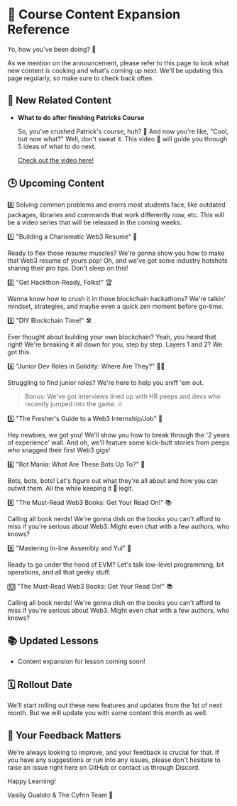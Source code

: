 # 📘 Course Content Expansion Reference

Yo, how you've been doing? 👋

As we mention on the announcement, please refer to this page to look what new content is cooking and what's coming up next. We'll be updating this page regularly, so make sure to check back often.

## 🎥 New Related Content

- **What to do after finishing Patricks Course**

     So, you've crushed Patrick's course, huh? 🎉 And now you're like, "Cool, but now what?" Well, don't sweat it. This video 🎥 will guide you through 5 ideas of what to do next.

     [Check out the video here!](https://youtu.be/HRW7G0xo8yw?si=op1UuZuGMNDUe1Ni)

## 🕒 Upcoming Content

0️⃣ Solving common problems and erorrs most students face, like outdated packages, libraries and commands that work differently now, etc. This will be a video series that will be released in the coming weeks.

1️⃣ "Building a Charismatic Web3 Resume" 📝

Ready to flex those resume muscles? We're gonna show you how to make that Web3 resume of yours pop! Oh, and we've got some industry hotshots sharing their pro tips. Don't sleep on this!

2️⃣ "Get Hackthon-Ready, Folks!" 🏆

Wanna know how to crush it in those blockchain hackathons? We're talkin' mindset, strategies, and maybe even a quick zen moment before go-time.

3️⃣ "DIY Blockchain Time!" 🛠️

Ever thought about building your own blockchain? Yeah, you heard that right! We're breaking it all down for you, step by step. Layers 1 and 2? We got this.

4️⃣ "Junior Dev Roles in Solidity: Where Are They?" 👨‍💻

Struggling to find junior roles? We're here to help you sniff 'em out. 
> Bonus: We've got interviews lined up with HR peeps and devs who recently jumped into the game. 🔥

5️⃣ "The Fresher's Guide to a Web3 Internship/Job" 🎒

Hey newbies, we got you! We'll show you how to break through the '2 years of experience' wall. And oh, we'll feature some kick-butt stories from peeps who snagged their first Web3 gigs!

6️⃣ "Bot Mania: What Are These Bots Up To?" 🤖

Bots, bots, bots! Let's figure out what they're all about and how you can outwit them. All the while keeping it 💯 legit.

8️⃣ "The Must-Read Web3 Books: Get Your Read On!" 📚

Calling all book nerds! We're gonna dish on the books you can't afford to miss if you're serious about Web3. Might even chat with a few authors, who knows?

9️⃣ "Mastering In-line Assembly and Yul" 🤖

Ready to go under the hood of EVM? Let's talk low-level programming, bit operations, and all that geeky stuff.

🔟 "The Must-Read Web3 Books: Get Your Read On!" 📚

Calling all book nerds! We're gonna dish on the books you can't afford to miss if you're serious about Web3. Might even chat with a few authors, who knows?



## 📚 Updated Lessons

- Content expansion for lesson coming soon!

## 🗓️ Rollout Date

We'll start rolling out these new features and updates from the 1st of next month. But we will update you with some content this month as well.

## 💬 Your Feedback Matters

We're always looking to improve, and your feedback is crucial for that. If you have any suggestions or run into any issues, please don't hesitate to raise an issue right here on GitHub or contact us through Discord.

Happy Learning!

Vasiliy Gualoto & The Cyfrin Team 🌟

